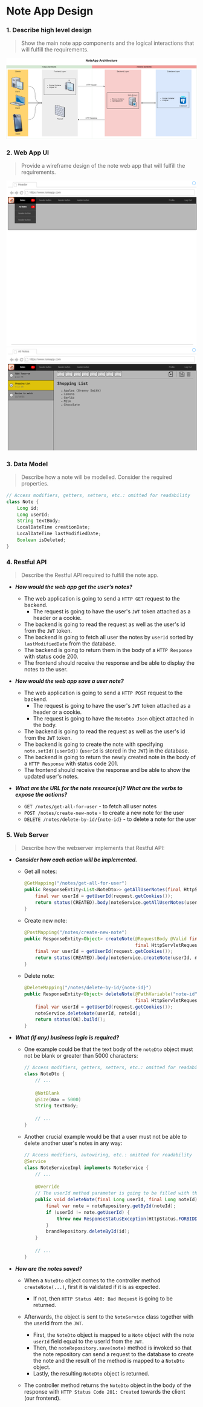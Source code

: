 # Note App Design

### 1. Describe high level design

> Show the main note app components and the logical interactions that will fulfill the requirements.

![Application Design](images/design.png)

### 2. Web App UI

> Provide a wireframe design of the note web app that will fulfill the requirements.

![Header Design](images/header.png)
![All Notes Page Design](images/all-notes-page.png)

### 3. Data Model

> Describe how a note will be modelled. Consider the required properties.

```java
// Access modifiers, getters, setters, etc.: omitted for readability
class Note {
	Long id;
	Long userId;
	String textBody;
	LocalDateTime creationDate;
	LocalDateTime lastModifiedDate;
	Boolean isDeleted;
}
```

### 4. Restful API

> Describe the Restful API required to fulfill the note app.

- **_How would the web app get the user’s notes?_**
    - The web application is going to send a `HTTP GET` request to the backend.
        - The request is going to have the user's `JWT` token attached as a header or a cookie.
    - The backend is going to read the request as well as the user's id from the `JWT` token.
    - The backend is going to fetch all user the notes by `userId` sorted by `lastModifiedDate` from the database.
    - The backend is going to return them in the body of a `HTTP Response` with status code 200.
    - The frontend should receive the response and be able to display the notes to the user.


- **_How would the web app save a user note?_**
    - The web application is going to send a `HTTP POST` request to the backend.
        - The request is going to have the user's `JWT` token attached as a header or a cookie.
        - The request is going to have the `NoteDto Json` object attached in the body.
    - The backend is going to read the request as well as the user's id from the `JWT` token.
    - The backend is going to create the note with specifying `note.setId({userId})` (`userId` is stored in the `JWT`) in the
      database.
    - The backend is going to return the newly created note in the body of a `HTTP Response` with status code 201.
    - The frontend should receive the response and be able to show the updated user's notes.


- **_What are the URL for the note resource(s)? What are the verbs to expose the actions?_**
    - `GET /notes/get-all-for-user` - to fetch all user notes
    - `POST /notes/create-new-note` - to create a new note for the user
    - `DELETE /notes/delete-by-id/{note-id}` - to delete a note for the user

### 5. Web Server

> Describe how the webserver implements that Restful API:

- **_Consider how each action will be implemented._**
    - Get all notes:
      ```java
      @GetMapping("/notes/get-all-for-user")
      public ResponseEntity<List<NoteDto>> getAllUserNotes(final HttpServletRequest request) {
          final var userId = getUserId(request.getCookies());
          return status(CREATED).body(noteService.getAllUserNotes(userId));
      }
      ```

    - Create new note:
      ```java
      @PostMapping("/notes/create-new-note")
      public ResponseEntity<Object> createNote(@RequestBody @Valid final NoteDto noteDto,
                                               final HttpServletRequest request) {
          final var userId = getUserId(request.getCookies());
          return status(CREATED).body(noteService.createNote(userId, noteDto));
      }
      ```

    - Delete note:
      ```java
      @DeleteMapping("/notes/delete-by-id/{note-id}")
      public ResponseEntity<Object> deleteNote(@PathVariable("note-id") @NotNull final Long noteId,
                                               final HttpServletRequest request) {
          final var userId = getUserId(request.getCookies());
          noteService.deleteNote(userId, noteId);
          return status(OK).build();
      }
      ```


- **_What (if any) business logic is required?_**
    - One example could be that the text body of the `noteDto` object must not be blank or greater than 5000 characters:
      ```java
      // Access modifiers, getters, setters, etc.: omitted for readability
      class NoteDto {
          // ...

          @NotBlank
          @Size(max = 5000)
          String textBody;
      
          // ...
      }
      ```

    - Another crucial example would be that a user must not be able to delete another user's notes in any way:
      ```java
      // Access modifiers, autowiring, etc.: omitted for readability
      @Service
      class NoteServiceImpl implements NoteService {
          // ...

          @Override
          // The userId method parameter is going to be filled with the userId from the JWT
          public void deleteNote(final Long userId, final Long noteId) {
              final var note = noteRepository.getById(noteId);
              if (userId != note.getUserId) {
                  throw new ResponseStatusException(HttpStatus.FORBIDDEN);
              }
              brandRepository.deleteById(id);
          }
      
          // ...
      }
      ```


- **_How are the notes saved?_**
    - When a `NoteDto` object comes to the controller method `createNote(...)`, first it is validated if it is as expected.
        - If not, then `HTTP Status 400: Bad Request` is going to be returned.

    - Afterwards, the object is sent to the `NoteService` class together with the userId from the `JWT`.
        - First, the `NoteDto` object is mapped to a `Note` object with the note `userId` field equal to the userId from
          the `JWT`.
        - Then, the `noteRepository.save(note)` method is invoked so that the note repository can send a request to the database
          to create the note and the result of the method is mapped to a `NoteDto` object.
        - Lastly, the resulting `NoteDto` object is returned.

    - The controller method returns the `NoteDto` object in the body of the response with `HTTP Status Code 201: Created`
      towards the client (our frontend).
